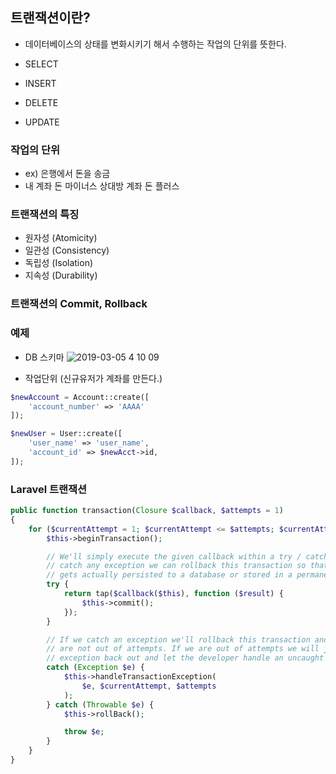 ## 트랜잭션이란?
- 데이터베이스의 상태를 변화시키기 해서 수행하는 작업의 단위를 뜻한다.

- SELECT
- INSERT
- DELETE
- UPDATE

### 작업의 단위
- ex) 은행에서 돈을 송금
- 내 계좌 돈 마이너스 상대방 계좌 돈 플러스

### 트랜잭션의 특징

- 원자성 (Atomicity)
- 일관성 (Consistency)
- 독립성 (Isolation)
- 지속성 (Durability)


### 트랜잭션의 Commit, Rollback


### 예제

* DB 스키마
![2019-03-05 4 10 09](https://user-images.githubusercontent.com/14510347/53787363-fbc6d400-3f61-11e9-9726-fcf88fe3210b.png)

* 작업단위 (신규유저가 계좌를 만든다.)
```php
$newAccount = Account::create([
    'account_number' => 'AAAA' 
]);

$newUser = User::create([
    'user_name' => 'user_name',
    'account_id' => $newAcct->id,
]);
```


### Laravel 트랜잭션
```php
public function transaction(Closure $callback, $attempts = 1)
{
    for ($currentAttempt = 1; $currentAttempt <= $attempts; $currentAttempt++) {
        $this->beginTransaction();

        // We'll simply execute the given callback within a try / catch block and if we
        // catch any exception we can rollback this transaction so that none of this
        // gets actually persisted to a database or stored in a permanent fashion.
        try {
            return tap($callback($this), function ($result) {
                $this->commit();
            });
        }

        // If we catch an exception we'll rollback this transaction and try again if we
        // are not out of attempts. If we are out of attempts we will just throw the
        // exception back out and let the developer handle an uncaught exceptions.
        catch (Exception $e) {
            $this->handleTransactionException(
                $e, $currentAttempt, $attempts
            );
        } catch (Throwable $e) {
            $this->rollBack();

            throw $e;
        }
    }
}
```

